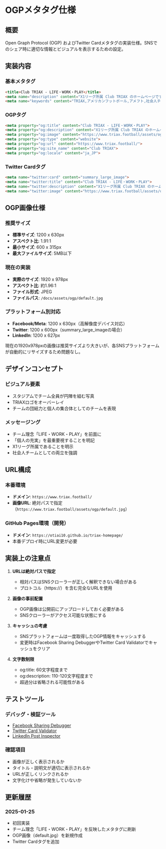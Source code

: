 # OGPメタタグ仕様

## 概要

Open Graph Protocol (OGP) およびTwitter Cardメタタグの実装仕様。SNSでのシェア時に適切な情報とビジュアルを表示するための設定。

## 実装内容

### 基本メタタグ

```html
<title>Club TRIAX - LIFE・WORK・PLAY</title>
<meta name="description" content="X1リーグ所属 Club TRIAX のホームページです。Club TRIAX は「LIFE・WORK・PLAY」のチーム理念のもと、私生活と仕事とアメフトの相乗効果を通じて、一人一人の個性と充実を最大化することで「強いフットボールチーム」を目指しています。">
<meta name="keywords" content="TRIAX,アメリカンフットボール,アメフト,社会人チーム,東京,選手募集,両立,練習日,新人,スタッフ,歓迎">
```

### OGPタグ

```html
<meta property="og:title" content="Club TRIAX - LIFE・WORK・PLAY">
<meta property="og:description" content="X1リーグ所属 Club TRIAX のホームページです。Club TRIAX は「LIFE・WORK・PLAY」のチーム理念のもと、私生活と仕事とアメフトの相乗効果を通じて、一人一人の個性と充実を最大化することで「強いフットボールチーム」を目指しています。">
<meta property="og:image" content="https://www.triax.football/assets/ogp/default.jpg">
<meta property="og:type" content="website">
<meta property="og:url" content="https://www.triax.football/">
<meta property="og:site_name" content="Club TRIAX">
<meta property="og:locale" content="ja_JP">
```

### Twitter Cardタグ

```html
<meta name="twitter:card" content="summary_large_image">
<meta name="twitter:title" content="Club TRIAX - LIFE・WORK・PLAY">
<meta name="twitter:description" content="X1リーグ所属 Club TRIAX のホームページです。Club TRIAX は「LIFE・WORK・PLAY」のチーム理念のもと、私生活と仕事とアメフトの相乗効果を通じて、一人一人の個性と充実を最大化することで「強いフットボールチーム」を目指しています。">
<meta name="twitter:image" content="https://www.triax.football/assets/ogp/default.jpg">
```

## OGP画像仕様

### 推奨サイズ
- **標準サイズ**: 1200 x 630px
- **アスペクト比**: 1.91:1
- **最小サイズ**: 600 x 315px
- **最大ファイルサイズ**: 5MB以下

### 現在の実装
- **実際のサイズ**: 1920 x 978px
- **アスペクト比**: 約1.96:1
- **ファイル形式**: JPEG
- **ファイルパス**: `/docs/assets/ogp/default.jpg`

### プラットフォーム別対応
- **Facebook/Meta**: 1200 x 630px（高解像度デバイス対応）
- **Twitter**: 1200 x 600px（summary_large_imageの場合）
- **LinkedIn**: 1200 x 627px

現在の1920x978pxの画像は推奨サイズより大きいが、各SNSプラットフォームが自動的にリサイズするため問題なし。

## デザインコンセプト

### ビジュアル要素
- スタジアムでチーム全員が円陣を組む写真
- TRIAXロゴをオーバーレイ
- チームの団結力と個人の集合体としてのチームを表現

### メッセージング
- チーム理念「LIFE・WORK・PLAY」を前面に
- 「個人の充実」を最重要視することを明記
- X1リーグ所属であることを明示
- 社会人チームとしての両立を強調

## URL構成

### 本番環境
- **ドメイン**: `https://www.triax.football/`
- **画像URL**: 絶対パスで指定（`https://www.triax.football/assets/ogp/default.jpg`）

### GitHub Pages環境（開発）
- **ドメイン**: `https://otiai10.github.io/triax-homepage/`
- 本番デプロイ時にURL変更が必要

## 実装上の注意点

1. **URLは絶対パスで指定**
   - 相対パスはSNSクローラーが正しく解釈できない場合がある
   - プロトコル（https://）を含む完全なURLを使用

2. **画像の事前配置**
   - OGP画像は公開前にアップロードしておく必要がある
   - SNSクローラーがアクセス可能な状態にする

3. **キャッシュの考慮**
   - SNSプラットフォームは一度取得したOGP情報をキャッシュする
   - 変更時はFacebook Sharing DebuggerやTwitter Card Validatorでキャッシュをクリア

4. **文字数制限**
   - og:title: 60文字程度まで
   - og:description: 110-120文字程度まで
   - 超過分は省略される可能性がある

## テストツール

### デバッグ・検証ツール
- [Facebook Sharing Debugger](https://developers.facebook.com/tools/debug/)
- [Twitter Card Validator](https://cards-dev.twitter.com/validator)
- [LinkedIn Post Inspector](https://www.linkedin.com/post-inspector/)

### 確認項目
- 画像が正しく表示されるか
- タイトル・説明文が適切に表示されるか
- URLが正しくリンクされるか
- 文字化けや省略が発生していないか

## 更新履歴

### 2025-01-25
- 初回実装
- チーム理念「LIFE・WORK・PLAY」を反映したメタタグに刷新
- OGP画像（default.jpg）を新規作成
- Twitter Cardタグを追加